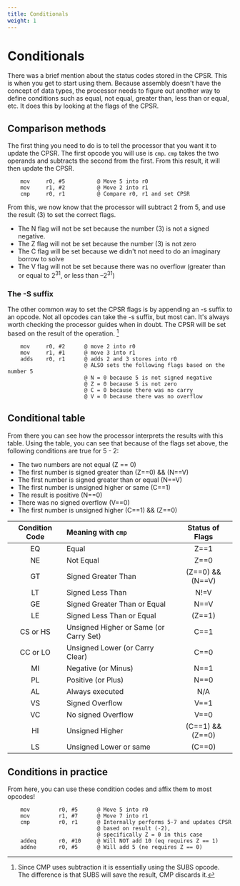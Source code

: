 ```yaml
---
title: Conditionals
weight: 1
---
```


# Conditionals  

There was a brief mention about the status codes stored in the CPSR. This is when 
you get to start using them. Because assembly doesn't have the concept of data types, 
the processor needs to figure out another way to define conditions such as equal, 
not equal, greater than, less than or equal, etc. It does this by looking at the 
flags of the CPSR. 

## Comparison methods 

The first thing you need to do is to tell the processor that you want it to update 
the CPSR. The first opcode you will use is `cmp`.  `cmp` takes the two operands and 
subtracts the second from the first. From this result, it will then update the CPSR. 

```armasm 
    mov     r0, #5          @ Move 5 into r0 
    mov     r1, #2          @ Move 2 into r1 
    cmp     r0, r1          @ Compare r0, r1 and set CPSR 
```

From this, we now know that the processor will subtract 2 from 5, and use the result (3)
to set the correct flags. 

- The N flag will not be set because the number (3) is not a signed negative. 
- The Z flag will not be set because the number (3) is not zero 
- The C flag will be set because we didn't not need to do an imaginary borrow to solve
- The V flag will not be set because there was no overflow (greater than or equal 
  to 2<sup>31</sup>, or less than –2<sup>31</sup>)

### The -S suffix 

The other common way to set the CPSR flags is by appending an -s suffix to an opcode. 
Not all opcodes can take the -s suffix, but most can. It's always worth checking the 
processor guides when in doubt.  The CPSR will be set based on the result of the operation. [^1]

[^1]: Since CMP uses subtraction it is essentially using the SUBS opcode. The 
difference is that SUBS will save the result, CMP discards it. 

```armasm 
    mov     r0, #2      @ move 2 into r0 
    mov     r1, #1      @ move 3 into r1 
    adds    r0, r1      @ adds 2 and 3 stores into r0 
                        @ ALSO sets the following flags based on the number 5
                        @ N = 0 because 5 is not signed negative 
                        @ Z = 0 because 5 is not zero 
                        @ C = 0 because there was no carry 
                        @ V = 0 because there was no overflow 
```

## Conditional table 

From there you can see how the processor interprets the results with this table. 
Using the table, you can see that because of the flags set above, the following 
conditions are true for 5 - 2: 

- The two numbers are not equal (Z == 0)
- The first number is signed greater than (Z==0) && (N==V) 
- The first number is signed greater than or equal (N==V) 
- The first number is unsigned higher or same (C==1)
- The result is positive (N==0)
- There was no signed overflow (V==0)
- The first number is unsigned higher (C==1) && (Z==0) 

|Condition Code |	Meaning with `cmp` |	Status of Flags|
|:-----:|:------------------------|:-----:|
| EQ 	|Equal |	Z==1|
|NE |	Not Equal| 	Z==0|
|GT |	Signed Greater Than |	(Z==0) && (N==V)|
|LT |	Signed Less Than |	N!=V|
|GE |	Signed Greater Than or Equal |	N==V|
|LE |	Signed Less Than or Equal |	(Z==1) || (N!=V)|
|CS or HS |	Unsigned Higher or Same (or Carry Set) |	C==1 |
|CC or LO |	Unsigned Lower (or Carry Clear) |	C==0 |
|MI |	Negative (or Minus) |	N==1|
|PL |	Positive (or Plus) |	N==0|
|AL 	| Always executed |	 N/A |
|VS |	 Signed Overflow |	 V==1|
|VC |	 No signed Overflow 	| V==0|
|HI |	 Unsigned Higher |	(C==1) && (Z==0)|
|LS |	 Unsigned Lower or same |	 (C==0) || (Z==0)|

## Conditions in practice 

From here, you can use these condition codes and affix them to most opcodes! 

```armasm 
    mov         r0, #5      @ Move 5 into r0 
    mov         r1, #7      @ Move 7 into r1 
    cmp         r0, r1      @ Internally performs 5-7 and updates CPSR 
                            @ based on result (-2), 
                            @ specifically Z = 0 in this case 
    addeq       r0, #10     @ Will NOT add 10 (eq requires Z == 1)
    addne       r0, #5      @ Will add 5 (ne requires Z == 0) 
```
